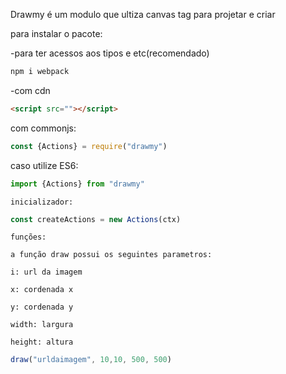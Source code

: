 
Drawmy é um modulo que ultiza canvas tag para projetar e criar

para instalar o pacote:

-para ter acessos aos tipos e etc(recomendado)
```bash
npm i webpack
```
-com cdn
```html
<script src=""></script>
```
com commonjs:
```js
const {Actions} = require("drawmy")
```
caso utilize ES6:
```ts
import {Actions} from "drawmy"
```
``inicializador:``

```js
const createActions = new Actions(ctx)
```

``funções:``

``a função draw possui os seguintes parametros:``

``i: url da imagem``

``x: cordenada x``

``y: cordenada y``

``width: largura``

``height: altura``

```js
draw("urldaimagem", 10,10, 500, 500)
```